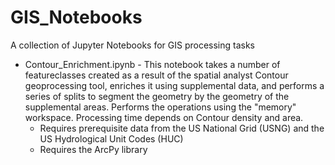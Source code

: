 # GIS_Notebooks
A collection of Jupyter Notebooks for GIS processing tasks

* Contour_Enrichment.ipynb - This notebook takes a number of featureclasses created as a result of the spatial analyst Contour geoprocessing tool, enriches it using supplemental data, and performs a series of splits to segment the geometry by the geometry of the supplemental areas. Performs the operations using the "memory" workspace. Processing time depends on Contour density and area. 
    - Requires prerequisite data from the US National Grid (USNG) and the US Hydrological Unit Codes (HUC)
    - Requires the ArcPy library 
